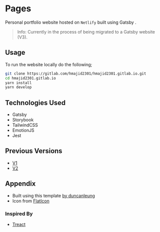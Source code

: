 # Pages

Personal portfolio website hosted on `Netlify` built using Gatsby .

> Info: Currently in the process of being migrated to a Gatsby website (V3).

## Usage

To run the website locally do the following;

```bash
git clone https://gitlab.com/hmajid2301/hmajid2301.gitlab.io.git
cd hmajid2301.gitlab.io
yarn install
yarn develop
```

## Technologies Used

- Gatsby
- Storybook
- TailwindCSS
- EmotionJS
- Jest

## Previous Versions

- [V1](https://v1.haseebmajid.dev)
- [V2](https://v2.haseebmajid.dev)

## Appendix

- Built using this template [by duncanleung](https://github.com/duncanleung/gatsby-typescript-emotion-storybook)
- Icon from [FlatIcon](https://www.flaticon.com/free-icon/code_2920277?term=website&page=1&position=17)

### Inspired By

- [Treact](https://treact.owaiskhan.me)
